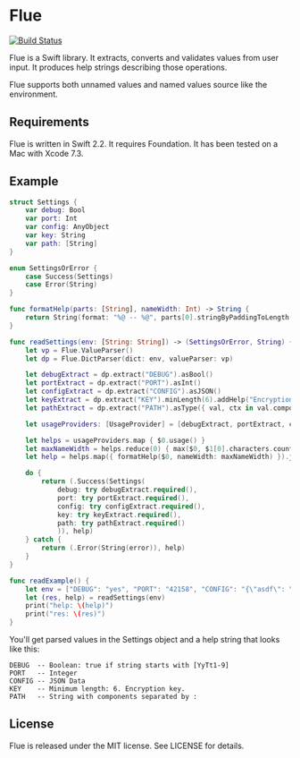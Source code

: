 # Flue

[![Build Status](https://travis-ci.org/juri/flue.svg?branch=master)](https://travis-ci.org/juri/flue)

Flue is a Swift library. It extracts, converts and validates values from user input. It produces help strings describing those operations.

Flue supports both unnamed values and named values source like the environment.

## Requirements

Flue is written in Swift 2.2. It requires Foundation. It has been tested on a Mac with Xcode 7.3.

## Example

```swift
struct Settings {
    var debug: Bool
    var port: Int
    var config: AnyObject
    var key: String
    var path: [String]
}

enum SettingsOrError {
    case Success(Settings)
    case Error(String)
}

func formatHelp(parts: [String], nameWidth: Int) -> String {
    return String(format: "%@ -- %@", parts[0].stringByPaddingToLength(nameWidth, withString: " ", startingAtIndex: 0), parts[1..<parts.count].joinWithSeparator(". "))
}

func readSettings(env: [String: String]) -> (SettingsOrError, String) {
    let vp = Flue.ValueParser()
    let dp = Flue.DictParser(dict: env, valueParser: vp)

    let debugExtract = dp.extract("DEBUG").asBool()
    let portExtract = dp.extract("PORT").asInt()
    let configExtract = dp.extract("CONFIG").asJSON()
    let keyExtract = dp.extract("KEY").minLength(6).addHelp("Encryption key.", prefix: false)
    let pathExtract = dp.extract("PATH").asType({ val, ctx in val.componentsSeparatedByString(":") }, help: "String with components separated by :")

    let usageProviders: [UsageProvider] = [debugExtract, portExtract, configExtract, keyExtract, pathExtract]

    let helps = usageProviders.map { $0.usage() }
    let maxNameWidth = helps.reduce(0) { max($0, $1[0].characters.count) }
    let help = helps.map({ formatHelp($0, nameWidth: maxNameWidth) }).joinWithSeparator("\n")

    do {
        return (.Success(Settings(
            debug: try debugExtract.required(),
            port: try portExtract.required(),
            config: try configExtract.required(),
            key: try keyExtract.required(),
            path: try pathExtract.required()
            )), help)
    } catch {
        return (.Error(String(error)), help)
    }
}

func readExample() {
    let env = ["DEBUG": "yes", "PORT": "42158", "CONFIG": "{\"asdf\": \"bar\"}", "KEY": "qwertyui", "PATH": NSProcessInfo.processInfo().environment["PATH"]!]
    let (res, help) = readSettings(env)
    print("help: \(help)")
    print("res: \(res)")
}
```

You'll get parsed values in the Settings object and a help string that looks like this:


```
DEBUG  -- Boolean: true if string starts with [YyTt1-9]
PORT   -- Integer
CONFIG -- JSON Data
KEY    -- Minimum length: 6. Encryption key.
PATH   -- String with components separated by :
```



## License

Flue is released under the MIT license. See LICENSE for details.
